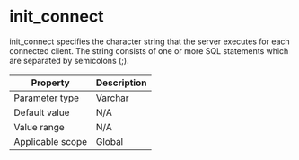 init_connect
=================================
<!-- # docslug#/oceanbase-database/oceanbase-database/V4.0.0/init_connect-1-2-3 -->
init_connect specifies the character string that the server executes for each connected client. The string consists of one or more SQL statements which are separated by semicolons (<span>;</span>).


| **Property** | **Description** |
|--------|---------|
| Parameter type | Varchar |
| Default value | N/A |
| Value range | N/A |
| Applicable scope | Global |


